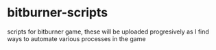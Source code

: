 # bitburner-scripts
scripts for bitburner game, these will be uploaded progresively as I find ways to automate various processes in the game
